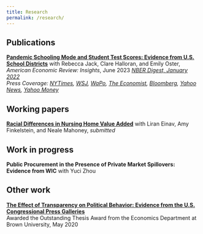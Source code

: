 ```yaml
---
title: Research
permalink: /research/
---
```


## Publications

**[Pandemic Schooling Mode and Student Test Scores: Evidence from U.S. School Districts](https://www.aeaweb.org/articles?id=10.1257/aeri.20210748)**  with Rebecca Jack, Clare Halloran, and Emily Oster, _American Economic Review: Insights_, June 2023 
  *[NBER Digest, January 2022](https://www.nber.org/digest-202201/remote-schooling-and-standardized-test-scores)*  
  *Press Coverage: [NYTimes](https://www.nytimes.com/2021/12/20/opinion/omicron-schools-do-not-close.html), [WSJ](https://www.wsj.com/articles/remote-learning-fails-the-test-nber-study-schools-11638463245), [WaPo](https://www.washingtonpost.com/opinions/2021/12/07/solution-remote-learning-woes-is-not-more-remote-learning/), [The Economist](https://www.economist.com/espressochart/2021-12-20), [Bloomberg](https://www.bloomberg.com/opinion/articles/2021-12-07/shutting-down-schools-again-is-indefensible), [Yahoo News](https://nz.news.yahoo.com/remote-learning-led-to-catastrophic-learning-loss-new-study-finds-143532040.html?guccounter=1&guce_referrer=aHR0cHM6Ly93d3cubmJlci5vcmcv&guce_referrer_sig=AQAAAF6tCQBBoDs5igdtmpMA_8Xyz1jXvjM0GvEEHqz6zrnNLt1k7ZI_2IDfGRlwtzkwWieNvYoghl2FRHAAQyAk42iwgn7IcLU-ytziDejZLehvwDdGohcUEnDLrQ93OFB0M61yeHHXkFGlNSdl4mzfkK9X2TkTNP9fUn_wMwjvU9PN), [Yahoo Money](https://money.yahoo.com/remote-learning-lower-test-scores-160555222.html)* 

## Working papers

**[Racial Differences in Nursing Home Value Added](/files/PAC_2.pdf)** with Liran Einav, Amy Finkelstein, and Neale Mahoney, _submitted_ 
 

  
## Work in progress

**Public Procurement in the Presence of Private Market Spillovers: Evidence from WIC** with Yuci Zhou

## Other work

**[The Effect of Transparency on Political Behavior: Evidence from the U.S. Congressional Press Galleries](/files/pressgalleries.pdf)**  
  Awarded the Outstanding Thesis Award from the Economics Department at Brown University, May 2020   
  
  




 
 
